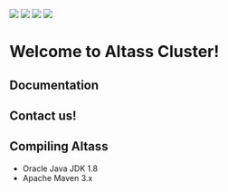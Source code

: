
![ ](https://img.shields.io/github/issues/xuejiacore/altass-ng.svg)
![ ](https://img.shields.io/github/forks/xuejiacore/altass-ng.svg)
![ ](https://img.shields.io/github/stars/xuejiacore/altass-ng.svg)
![ ](https://img.shields.io/github/license/xuejiacore/altass-ng.svg)

# Welcome to Altass Cluster!



## Documentation

## Contact us!

## Compiling Altass

* Oracle Java JDK 1.8
* Apache Maven 3.x
